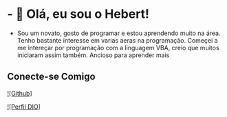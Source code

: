 # - 👋 Olá, eu sou o Hebert!

- Sou um novato, gosto de programar e estou aprendendo muito na área. Tenho bastante interesse em varias aeras na programação. Começei a me intereçar por programação com a linguagem VBA, creio que muitos iniciaram assim também. Ancioso para aprender mais

## Conecte-se Comigo
[![Github]](https://github.com/hebrt43) 

[![Perfil DIO]](https://web.dio.me/users/HEBERT43?tab=achievements)
